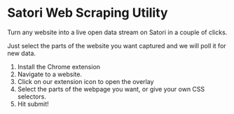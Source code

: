 # Satori Web Scraping Utility
Turn any website into a live open data stream on Satori in a couple of clicks.

Just select the parts of the website you want captured and we will poll it for new data.

1. Install the Chrome extension
2. Navigate to a website.
3. Click on our extension icon to open the overlay
4. Select the parts of the webpage you want, or give your own CSS selectors.
5. Hit submit!
